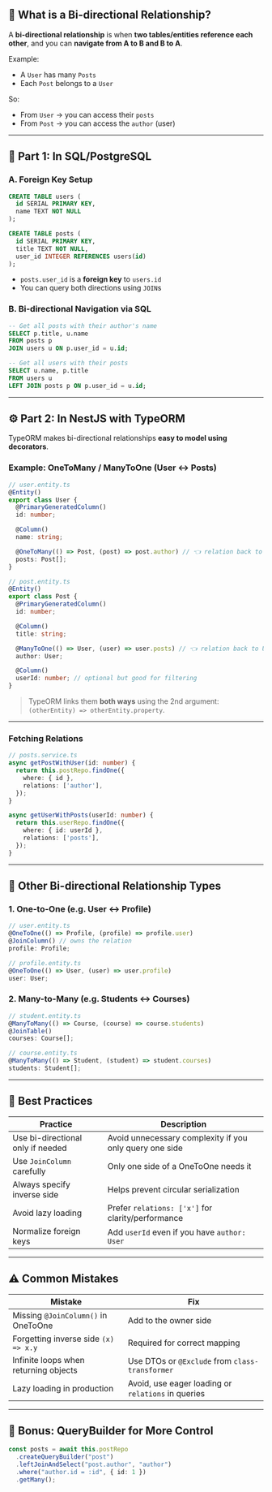 ## 🔁 What is a Bi-directional Relationship?

A **bi-directional relationship** is when **two tables/entities reference each other**, and you can **navigate from A to B and B to A**.

Example:

- A `User` has many `Posts`
- Each `Post` belongs to a `User`

So:

- From `User` → you can access their `posts`
- From `Post` → you can access the `author` (user)

---

## 🧩 Part 1: In SQL/PostgreSQL

### A. Foreign Key Setup

```sql
CREATE TABLE users (
  id SERIAL PRIMARY KEY,
  name TEXT NOT NULL
);

CREATE TABLE posts (
  id SERIAL PRIMARY KEY,
  title TEXT NOT NULL,
  user_id INTEGER REFERENCES users(id)
);
```

- `posts.user_id` is a **foreign key** to `users.id`
- You can query both directions using `JOIN`s

### B. Bi-directional Navigation via SQL

```sql
-- Get all posts with their author's name
SELECT p.title, u.name
FROM posts p
JOIN users u ON p.user_id = u.id;

-- Get all users with their posts
SELECT u.name, p.title
FROM users u
LEFT JOIN posts p ON p.user_id = u.id;
```

---

## ⚙️ Part 2: In NestJS with TypeORM

TypeORM makes bi-directional relationships **easy to model using decorators**.

### Example: OneToMany / ManyToOne (User ↔ Posts)

```ts
// user.entity.ts
@Entity()
export class User {
  @PrimaryGeneratedColumn()
  id: number;

  @Column()
  name: string;

  @OneToMany(() => Post, (post) => post.author) // 👈 relation back to Post
  posts: Post[];
}
```

```ts
// post.entity.ts
@Entity()
export class Post {
  @PrimaryGeneratedColumn()
  id: number;

  @Column()
  title: string;

  @ManyToOne(() => User, (user) => user.posts) // 👈 relation back to User
  author: User;

  @Column()
  userId: number; // optional but good for filtering
}
```

> TypeORM links them **both ways** using the 2nd argument: `(otherEntity) => otherEntity.property`.

---

### Fetching Relations

```ts
// posts.service.ts
async getPostWithUser(id: number) {
  return this.postRepo.findOne({
    where: { id },
    relations: ['author'],
  });
}

async getUserWithPosts(userId: number) {
  return this.userRepo.findOne({
    where: { id: userId },
    relations: ['posts'],
  });
}
```

---

## 🔀 Other Bi-directional Relationship Types

### 1. **One-to-One (e.g. User ↔ Profile)**

```ts
// user.entity.ts
@OneToOne(() => Profile, (profile) => profile.user)
@JoinColumn() // owns the relation
profile: Profile;

// profile.entity.ts
@OneToOne(() => User, (user) => user.profile)
user: User;
```

### 2. **Many-to-Many (e.g. Students ↔ Courses)**

```ts
// student.entity.ts
@ManyToMany(() => Course, (course) => course.students)
@JoinTable()
courses: Course[];

// course.entity.ts
@ManyToMany(() => Student, (student) => student.courses)
students: Student[];
```

---

## 🔧 Best Practices

| Practice                          | Description                                             |
| --------------------------------- | ------------------------------------------------------- |
| Use bi-directional only if needed | Avoid unnecessary complexity if you only query one side |
| Use `JoinColumn` carefully        | Only one side of a OneToOne needs it                    |
| Always specify inverse side       | Helps prevent circular serialization                    |
| Avoid lazy loading                | Prefer `relations: ['x']` for clarity/performance       |
| Normalize foreign keys            | Add `userId` even if you have `author: User`            |

---

## ⚠️ Common Mistakes

| Mistake                               | Fix                                                |
| ------------------------------------- | -------------------------------------------------- |
| Missing `@JoinColumn()` in OneToOne   | Add to the owner side                              |
| Forgetting inverse side `(x) => x.y`  | Required for correct mapping                       |
| Infinite loops when returning objects | Use DTOs or `@Exclude` from `class-transformer`    |
| Lazy loading in production            | Avoid, use eager loading or `relations` in queries |

---

## 🧪 Bonus: QueryBuilder for More Control

```ts
const posts = await this.postRepo
  .createQueryBuilder("post")
  .leftJoinAndSelect("post.author", "author")
  .where("author.id = :id", { id: 1 })
  .getMany();
```
